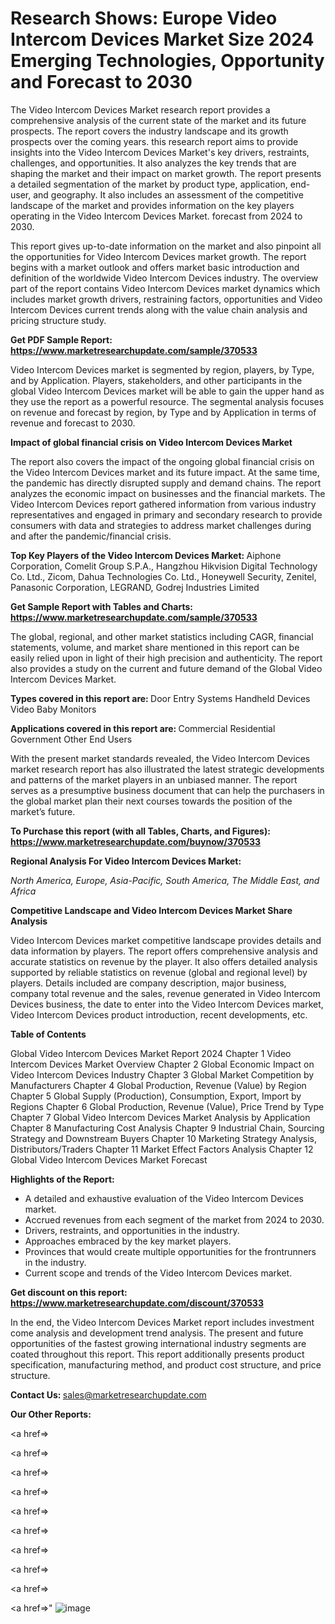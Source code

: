 # Research Shows: Europe Video Intercom Devices Market Size 2024 Emerging Technologies, Opportunity and Forecast to 2030

The Video Intercom Devices Market research report provides a comprehensive analysis of the current state of the market and its future prospects. The report covers the industry landscape and its growth prospects over the coming years. this research report aims to provide insights into the Video Intercom Devices Market's key drivers, restraints, challenges, and opportunities. It also analyzes the key trends that are shaping the market and their impact on market growth. The report presents a detailed segmentation of the market by product type, application, end-user, and geography. It also includes an assessment of the competitive landscape of the market and provides information on the key players operating in the Video Intercom Devices Market. forecast from 2024 to 2030.

This report gives up-to-date information on the market and also pinpoint all the opportunities for Video Intercom Devices market growth. The report begins with a market outlook and offers market basic introduction and definition of the worldwide Video Intercom Devices industry. The overview part of the report contains Video Intercom Devices market dynamics which includes market growth drivers, restraining factors, opportunities and Video Intercom Devices current trends along with the value chain analysis and pricing structure study.

<strong><b>Get PDF Sample Report: <a href=https://www.marketresearchupdate.com/sample/370533>https://www.marketresearchupdate.com/sample/370533</a></b></strong>

Video Intercom Devices market is segmented by region, players, by Type, and by Application. Players, stakeholders, and other participants in the global Video Intercom Devices market will be able to gain the upper hand as they use the report as a powerful resource. The segmental analysis focuses on revenue and forecast by region, by Type and by Application in terms of revenue and forecast to 2030.

<strong><b>Impact of global financial crisis on Video Intercom Devices Market</b></strong>

The report also covers the impact of the ongoing global financial crisis on the Video Intercom Devices market and its future impact. At the same time, the pandemic has directly disrupted supply and demand chains. The report analyzes the economic impact on businesses and the financial markets. The Video Intercom Devices report gathered information from various industry representatives and engaged in primary and secondary research to provide consumers with data and strategies to address market challenges during and after the pandemic/financial crisis.

<strong><b>Top Key Players of the Video Intercom Devices Market:
</b></strong>Aiphone Corporation, Comelit Group S.P.A., Hangzhou Hikvision Digital Technology Co. Ltd., Zicom, Dahua Technologies Co. Ltd., Honeywell Security, Zenitel, Panasonic Corporation, LEGRAND, Godrej Industries Limited<strong><b>
</b></strong>

<strong><b>Get Sample Report with Tables and Charts: <a href=https://www.marketresearchupdate.com/sample/370533>https://www.marketresearchupdate.com/sample/370533</a></b></strong>

The global, regional, and other market statistics including CAGR, financial statements, volume, and market share mentioned in this report can be easily relied upon in light of their high precision and authenticity. The report also provides a study on the current and future demand of the Global Video Intercom Devices Market.

<strong><b>Types covered in this report are:
</b></strong>Door Entry Systems
Handheld Devices
Video Baby Monitors<strong><b>
</b></strong>

<strong><b>Applications covered in this report are:
</b></strong>Commercial
Residential
Government
Other End Users<strong><b>
</b></strong>

With the present market standards revealed, the Video Intercom Devices market research report has also illustrated the latest strategic developments and patterns of the market players in an unbiased manner. The report serves as a presumptive business document that can help the purchasers in the global market plan their next courses towards the position of the market’s future.

<strong><b>To Purchase this report (with all Tables, Charts, and Figures): <a href=https://www.marketresearchupdate.com/buynow/370533>https://www.marketresearchupdate.com/buynow/370533</a></b></strong>

<strong><b>Regional Analysis For Video Intercom Devices Market:</b></strong>

<em><i>North America, Europe, Asia-Pacific, South America, The Middle East, and Africa</i></em>

<strong><b>Competitive Landscape and Video Intercom Devices Market Share Analysis</b></strong>

Video Intercom Devices market competitive landscape provides details and data information by players. The report offers comprehensive analysis and accurate statistics on revenue by the player. It also offers detailed analysis supported by reliable statistics on revenue (global and regional level) by players. Details included are company description, major business, company total revenue and the sales, revenue generated in Video Intercom Devices business, the date to enter into the Video Intercom Devices market, Video Intercom Devices product introduction, recent developments, etc.

<strong><b>Table of Contents</b></strong>

Global Video Intercom Devices Market Report 2024
Chapter 1 Video Intercom Devices Market Overview
Chapter 2 Global Economic Impact on Video Intercom Devices Industry
Chapter 3 Global Market Competition by Manufacturers
Chapter 4 Global Production, Revenue (Value) by Region
Chapter 5 Global Supply (Production), Consumption, Export, Import by Regions
Chapter 6 Global Production, Revenue (Value), Price Trend by Type
Chapter 7 Global Video Intercom Devices Market Analysis by Application
Chapter 8 Manufacturing Cost Analysis
Chapter 9 Industrial Chain, Sourcing Strategy and Downstream Buyers
Chapter 10 Marketing Strategy Analysis, Distributors/Traders
Chapter 11 Market Effect Factors Analysis
Chapter 12 Global Video Intercom Devices Market Forecast

<strong><b>Highlights of the Report:</b></strong>

- A detailed and exhaustive evaluation of the Video Intercom Devices market.
- Accrued revenues from each segment of the market from 2024 to 2030.
- Drivers, restraints, and opportunities in the industry.
- Approaches embraced by the key market players.
- Provinces that would create multiple opportunities for the frontrunners in the industry.
- Current scope and trends of the Video Intercom Devices market.

<strong><b>Get discount on this report: <a href=https://www.marketresearchupdate.com/discount/370533>https://www.marketresearchupdate.com/discount/370533</a></b></strong>

In the end, the Video Intercom Devices Market report includes investment come analysis and development trend analysis. The present and future opportunities of the fastest growing international industry segments are coated throughout this report. This report additionally presents product specification, manufacturing method, and product cost structure, and price structure.

<strong><b>Contact Us:
</b></strong>sales@marketresearchupdate.com

<strong>Our Other Reports:</strong>

<a href=></a>

<a href=></a>

<a href=></a>

<a href=></a>

<a href=></a>

<a href=></a>

<a href=></a>

<a href=></a>

<a href=></a>

<a href=></a>"
![image](https://github.com/Gayatrikarjule/Market-Analysis-360/assets/97346546/8d794177-d9ab-4536-a06d-e3447b1b17eb)

